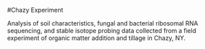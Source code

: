 #Chazy Experiment 

Analysis of soil characteristics, fungal and bacterial ribosomal RNA sequencing, and stable isotope probing data collected from a field experiment of organic matter addition and tillage in Chazy, NY.
